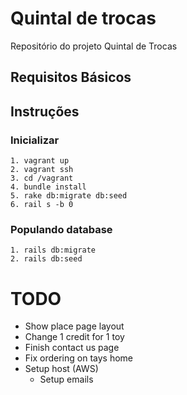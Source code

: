 # Quintal de trocas

Repositório do projeto Quintal de Trocas

## Requisitos Básicos

## Instruções

### Inicializar
```
1. vagrant up
2. vagrant ssh
3. cd /vagrant
4. bundle install
5. rake db:migrate db:seed
6. rail s -b 0
```

### Populando database
```
1. rails db:migrate
2. rails db:seed
```

# TODO

- Show place page layout
- Change 1 credit for 1 toy
- Finish contact us page
- Fix ordering on tays home
- Setup host (AWS)
  - Setup emails